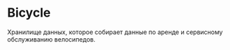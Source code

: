 # Bicycle
Хранилище данных, которое собирает данные по аренде и сервисному обслуживанию велосипедов.
